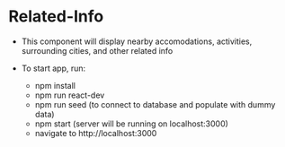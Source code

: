 # Related-Info

* This component will display nearby accomodations, activities, surrounding cities, and other related info

* To start app, run:
  * npm install
  * npm run react-dev
  * npm run seed (to connect to database and populate with dummy data)
  * npm start (server will be running on localhost:3000)
  * navigate to http://localhost:3000